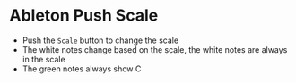 # Ableton Push Scale

- Push the `Scale` button to change the scale
- The white notes change based on the scale, the white notes are always in the scale
- The green notes always show C
